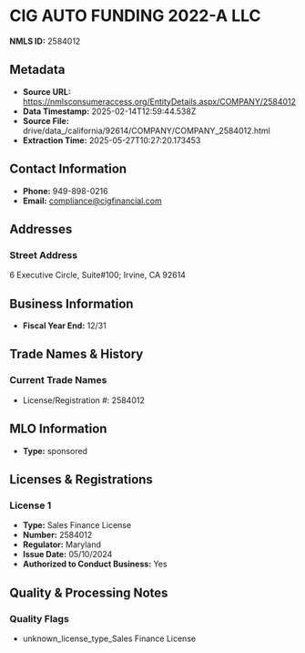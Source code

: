 # CIG AUTO FUNDING 2022-A LLC

**NMLS ID:** 2584012

## Metadata
- **Source URL:** https://nmlsconsumeraccess.org/EntityDetails.aspx/COMPANY/2584012
- **Data Timestamp:** 2025-02-14T12:59:44.538Z
- **Source File:** drive/data_/california/92614/COMPANY/COMPANY_2584012.html
- **Extraction Time:** 2025-05-27T10:27:20.173453

## Contact Information
- **Phone:** 949-898-0216
- **Email:** compliance@cigfinancial.com

## Addresses
### Street Address
6 Executive Circle, Suite#100; Irvine, CA 92614

## Business Information
- **Fiscal Year End:** 12/31

## Trade Names & History
### Current Trade Names
- License/Registration #: 2584012

## MLO Information
- **Type:** sponsored

## Licenses & Registrations

### License 1
- **Type:** Sales Finance License
- **Number:** 2584012
- **Regulator:** Maryland
- **Issue Date:** 05/10/2024
- **Authorized to Conduct Business:** Yes

## Quality & Processing Notes
### Quality Flags
- unknown_license_type_Sales Finance License
